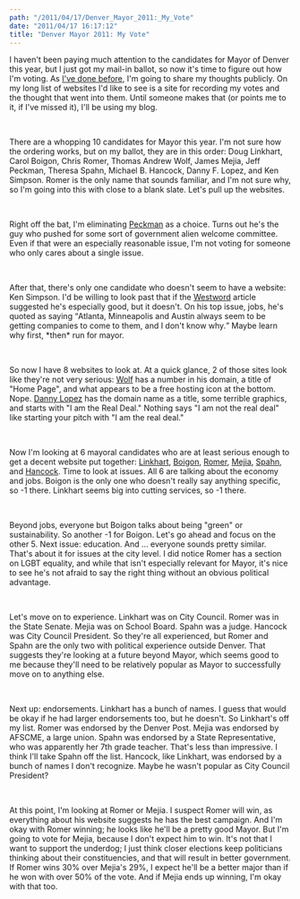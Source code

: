 ```yaml
---
path: "/2011/04/17/Denver_Mayor_2011:_My_Vote" 
date: "2011/04/17 16:17:12" 
title: "Denver Mayor 2011: My Vote" 
---
```

<p>I haven't been paying much attention to the candidates for Mayor of Denver this year, but I just got my mail-in ballot, so now it's time to figure out how I'm voting. As <a href="http://typewriting.org/2006/10/29/Election_2006%3A_Conclusion/">I've done before</a>, I'm going to share my thoughts publicly. On my long list of websites I'd like to see is a site for recording my votes and the thought that went into them. Until someone makes that (or points me to it, if I've missed it), I'll be using my blog.</p><br><p>There are a whopping 10 candidates for Mayor this year. I'm not sure how the ordering works, but on my ballot, they are in this order: Doug Linkhart, Carol Boigon, Chris Romer, Thomas Andrew Wolf, James Mejia, Jeff Peckman, Theresa Spahn, Michael B. Hancock, Danny F. Lopez, and Ken Simpson. Romer is the only name that sounds familiar, and I'm not sure why, so I'm going into this with close to a blank slate. Let's pull up the websites.</p><br><p>Right off the bat, I'm eliminating <a href="http://en.wikipedia.org/wiki/Jeff_Peckman">Peckman</a> as a choice. Turns out he's the guy who pushed for some sort of government alien welcome committee. Even if that were an especially reasonable issue, I'm not voting for someone who only cares about a single issue.</p><br><p>After that, there's only one candidate who doesn't seem to have a website: Ken Simpson. I'd be willing to look past that if the <a href="http://blogs.westword.com/latestword/2011/03/ken_simpson_denver_mayors_race_profile.php">Westword</a> article suggested he's especially good, but it doesn't. On his top issue, jobs, he's quoted as saying <q>Atlanta, Minneapolis and Austin always seem to be getting companies to come to them, and I don't know why.</q> Maybe learn why first, *then* run for mayor.</p><br><p>So now I have 8 websites to look at. At a quick glance, 2 of those sites look like they're not very serious: <a href="http://www.wolf4denvermayor.com/">Wolf</a> has a number in his domain, a title of "Home Page", and what appears to be a free hosting icon at the bottom. Nope. <a href="http://www.dannyflopezformayor.com/">Danny Lopez</a> has the domain name as a title, some terrible graphics, and starts with "I am the Real Deal." Nothing says "I am not the real deal" like starting your pitch with "I am the real deal."</p><br><p>Now I'm looking at 6 mayoral candidates who are at least serious enough to get a decent website put together: <a href="http://www.douglinkhart.net/">Linkhart</a>, <a href="http://boigonfordenver.com/">Boigon</a>, <a href="http://romerformayor.com/">Romer</a>, <a href="http://www.mejiaformayor.com/">Mejia</a>, <a href="http://spahnformayor.com/">Spahn</a>, and <a href="http://www.hancockformayor.com/">Hancock</a>. Time to look at issues. All 6 are talking about the economy and jobs. Boigon is the only one who doesn't really say anything specific, so -1 there. Linkhart seems big into cutting services, so -1 there.</p><br><p>Beyond jobs, everyone but Boigon talks about being "green" or sustainability. So another -1 for Boigon. Let's go ahead and focus on the other 5. Next issue: education. And ... everyone sounds pretty similar. That's about it for issues at the city level. I did notice Romer has a section on LGBT equality, and while that isn't especially relevant for Mayor, it's nice to see he's not afraid to say the right thing without an obvious political advantage.</p><br><p>Let's move on to experience. Linkhart was on City Council. Romer was in the State Senate. Mejia was on School Board. Spahn was a judge. Hancock was City Council President. So they're all experienced, but Romer and Spahn are the only two with political experience outside Denver. That suggests they're looking at a future beyond Mayor, which seems good to me because they'll need to be relatively popular as Mayor to successfully move on to anything else.</p><br><p>Next up: endorsements. Linkhart has a bunch of names. I guess that would be okay if he had larger endorsements too, but he doesn't. So Linkhart's off my list. Romer was endorsed by the Denver Post. Mejia was endorsed by AFSCME, a large union. Spahn was endorsed by a State Representative, who was apparently her 7th grade teacher. That's less than impressive. I think I'll take Spahn off the list. Hancock, like Linkhart, was endorsed by a bunch of names I don't recognize. Maybe he wasn't popular as City Council President?</p><br><p>At this point, I'm looking at Romer or Mejia. I suspect Romer will win, as everything about his website suggests he has the best campaign. And I'm okay with Romer winning; he looks like he'll be a pretty good Mayor. But I'm going to vote for Mejia, because I don't expect him to win. It's not that I want to support the underdog; I just think closer elections keep politicians thinking about their constituencies, and that will result in better government. If Romer wins 30% over Mejia's 29%, I expect he'll be a better major than if he won with over 50% of the vote. And if Mejia ends up winning, I'm okay with that too.</p>
